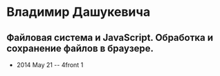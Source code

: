 # Владимир Дашукевичa

## Файловая система и JavaScript. Обработка и сохранение файлов в браузере.
- 2014 May 21 -- 4front 1    
